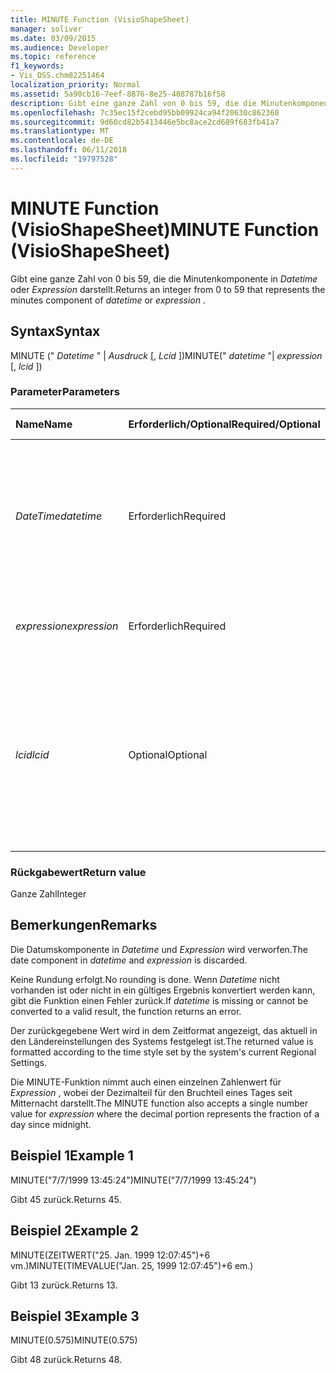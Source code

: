 ```yaml
---
title: MINUTE Function (VisioShapeSheet)
manager: soliver
ms.date: 03/09/2015
ms.audience: Developer
ms.topic: reference
f1_keywords:
- Vis_DSS.chm82251464
localization_priority: Normal
ms.assetid: 5a90cb16-7eef-8876-8e25-408787b16f58
description: Gibt eine ganze Zahl von 0 bis 59, die die Minutenkomponente in Datetime oder Expression darstellt.
ms.openlocfilehash: 7c35ec15f2cebd95bb09924ca94f20630c862360
ms.sourcegitcommit: 9d60cd82b5413446e5bc8ace2cd689f683fb41a7
ms.translationtype: MT
ms.contentlocale: de-DE
ms.lasthandoff: 06/11/2018
ms.locfileid: "19797528"
---
```

# <a name="minute-function-visioshapesheet"></a><span data-ttu-id="35c46-103">MINUTE Function (VisioShapeSheet)</span><span class="sxs-lookup"><span data-stu-id="35c46-103">MINUTE Function (VisioShapeSheet)</span></span>

<span data-ttu-id="35c46-104">Gibt eine ganze Zahl von 0 bis 59, die die Minutenkomponente in *Datetime* oder *Expression* darstellt.</span><span class="sxs-lookup"><span data-stu-id="35c46-104">Returns an integer from 0 to 59 that represents the minutes component of  *datetime*  or  *expression*  .</span></span> 
  
## <a name="syntax"></a><span data-ttu-id="35c46-105">Syntax</span><span class="sxs-lookup"><span data-stu-id="35c46-105">Syntax</span></span>

<span data-ttu-id="35c46-106">MINUTE (" *Datetime* " |  *Ausdruck*  [, *Lcid* ])</span><span class="sxs-lookup"><span data-stu-id="35c46-106">MINUTE(" *datetime*  "|  *expression*  [,  *lcid*  ])</span></span> 
  
### <a name="parameters"></a><span data-ttu-id="35c46-107">Parameter</span><span class="sxs-lookup"><span data-stu-id="35c46-107">Parameters</span></span>

|<span data-ttu-id="35c46-108">**Name**</span><span class="sxs-lookup"><span data-stu-id="35c46-108">**Name**</span></span>|<span data-ttu-id="35c46-109">**Erforderlich/Optional**</span><span class="sxs-lookup"><span data-stu-id="35c46-109">**Required/Optional**</span></span>|<span data-ttu-id="35c46-110">**Datentyp**</span><span class="sxs-lookup"><span data-stu-id="35c46-110">**Data Type**</span></span>|<span data-ttu-id="35c46-111">**Beschreibung**</span><span class="sxs-lookup"><span data-stu-id="35c46-111">**Description**</span></span>|
|:-----|:-----|:-----|:-----|
| <span data-ttu-id="35c46-112">_DateTime_</span><span class="sxs-lookup"><span data-stu-id="35c46-112">_datetime_</span></span> <br/> |<span data-ttu-id="35c46-113">Erforderlich</span><span class="sxs-lookup"><span data-stu-id="35c46-113">Required</span></span>  <br/> |<span data-ttu-id="35c46-114">**String**</span><span class="sxs-lookup"><span data-stu-id="35c46-114">**String**</span></span> <br/> |<span data-ttu-id="35c46-115">Beliebige Zeichenfolge, die allgemein als Datums- und Zeitangabe erkannt wird, oder ein Bezug auf eine Zelle mit einer Datums- und Zeitangabe.</span><span class="sxs-lookup"><span data-stu-id="35c46-115">Any string commonly recognized as a date and time or a reference to a cell containing a date and time.</span></span>  <br/> |
| <span data-ttu-id="35c46-116">_expression_</span><span class="sxs-lookup"><span data-stu-id="35c46-116">_expression_</span></span> <br/> |<span data-ttu-id="35c46-117">Erforderlich</span><span class="sxs-lookup"><span data-stu-id="35c46-117">Required</span></span>  <br/> |<span data-ttu-id="35c46-118">**String**</span><span class="sxs-lookup"><span data-stu-id="35c46-118">**String**</span></span> <br/> | <span data-ttu-id="35c46-119">Beliebiger Ausdruck, der eine Datums- und Zeitangabe liefert.</span><span class="sxs-lookup"><span data-stu-id="35c46-119">Any expression that yields a date and time.</span></span>  <br/> |
| <span data-ttu-id="35c46-120">_lcid_</span><span class="sxs-lookup"><span data-stu-id="35c46-120">_lcid_</span></span> <br/> |<span data-ttu-id="35c46-121">Optional</span><span class="sxs-lookup"><span data-stu-id="35c46-121">Optional</span></span>  <br/> |<span data-ttu-id="35c46-122">**Nummer**</span><span class="sxs-lookup"><span data-stu-id="35c46-122">**Number**</span></span> <br/> |<span data-ttu-id="35c46-p101">Der lokale Bezeichner, der bei der Auswertung eines nicht lokalen Werts für datetime verwendet werden soll. Der lokale Bezeichner ist eine Zahl, die in den Systemkopfdateien beschrieben wird.</span><span class="sxs-lookup"><span data-stu-id="35c46-p101">The locale identifier to be used in evaluating a nonlocal datetime. The locale identifier is a number described in the system header files.</span></span>  <br/> |
   
### <a name="return-value"></a><span data-ttu-id="35c46-125">Rückgabewert</span><span class="sxs-lookup"><span data-stu-id="35c46-125">Return value</span></span>

<span data-ttu-id="35c46-126">Ganze Zahl</span><span class="sxs-lookup"><span data-stu-id="35c46-126">Integer</span></span>
  
## <a name="remarks"></a><span data-ttu-id="35c46-127">Bemerkungen</span><span class="sxs-lookup"><span data-stu-id="35c46-127">Remarks</span></span>

<span data-ttu-id="35c46-128">Die Datumskomponente in _Datetime_ und _Expression_ wird verworfen.</span><span class="sxs-lookup"><span data-stu-id="35c46-128">The date component in  _datetime_ and  _expression_ is discarded.</span></span> 
  
<span data-ttu-id="35c46-129">Keine Rundung erfolgt.</span><span class="sxs-lookup"><span data-stu-id="35c46-129">No rounding is done.</span></span> <span data-ttu-id="35c46-130">Wenn _Datetime_ nicht vorhanden ist oder nicht in ein gültiges Ergebnis konvertiert werden kann, gibt die Funktion einen Fehler zurück.</span><span class="sxs-lookup"><span data-stu-id="35c46-130">If  _datetime_ is missing or cannot be converted to a valid result, the function returns an error.</span></span> 
  
<span data-ttu-id="35c46-131">Der zurückgegebene  Wert wird in dem Zeitformat angezeigt, das aktuell in den Ländereinstellungen des Systems festgelegt ist.</span><span class="sxs-lookup"><span data-stu-id="35c46-131">The returned value is formatted according to the time style set by the system's current Regional Settings.</span></span>
  
<span data-ttu-id="35c46-132">Die MINUTE-Funktion nimmt auch einen einzelnen Zahlenwert für _Expression_ , wobei der Dezimalteil für den Bruchteil eines Tages seit Mitternacht darstellt.</span><span class="sxs-lookup"><span data-stu-id="35c46-132">The MINUTE function also accepts a single number value for  _expression_ where the decimal portion represents the fraction of a day since midnight.</span></span> 
  
## <a name="example-1"></a><span data-ttu-id="35c46-133">Beispiel 1</span><span class="sxs-lookup"><span data-stu-id="35c46-133">Example 1</span></span>

<span data-ttu-id="35c46-134">MINUTE("7/7/1999 13:45:24")</span><span class="sxs-lookup"><span data-stu-id="35c46-134">MINUTE("7/7/1999 13:45:24")</span></span>
  
<span data-ttu-id="35c46-135">Gibt 45 zurück.</span><span class="sxs-lookup"><span data-stu-id="35c46-135">Returns 45.</span></span>
  
## <a name="example-2"></a><span data-ttu-id="35c46-136">Beispiel 2</span><span class="sxs-lookup"><span data-stu-id="35c46-136">Example 2</span></span>

<span data-ttu-id="35c46-137">MINUTE(ZEITWERT("25. Jan. 1999 12:07:45")+6 vm.)</span><span class="sxs-lookup"><span data-stu-id="35c46-137">MINUTE(TIMEVALUE("Jan. 25, 1999 12:07:45")+6 em.)</span></span>
  
<span data-ttu-id="35c46-138">Gibt 13 zurück.</span><span class="sxs-lookup"><span data-stu-id="35c46-138">Returns 13.</span></span>
  
## <a name="example-3"></a><span data-ttu-id="35c46-139">Beispiel 3</span><span class="sxs-lookup"><span data-stu-id="35c46-139">Example 3</span></span>

<span data-ttu-id="35c46-140">MINUTE(0.575)</span><span class="sxs-lookup"><span data-stu-id="35c46-140">MINUTE(0.575)</span></span>
  
<span data-ttu-id="35c46-141">Gibt 48 zurück.</span><span class="sxs-lookup"><span data-stu-id="35c46-141">Returns 48.</span></span>
  

